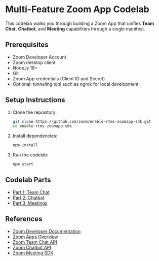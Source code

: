 # Multi-Feature Zoom App Codelab

This codelab walks you through building a Zoom App that unifies **Team Chat**, **Chatbot**, and **Meeting** capabilities through a single manifest.

## Prerequisites
- Zoom Developer Account
- Zoom desktop client
- Node.js 18+
- Git
- Zoom App credentials (Client ID and Secret)
- Optional: tunneling tool such as ngrok for local development

## Setup Instructions
1. Clone the repository:
   ```bash
   git clone https://github.com/zoom/enable-rtms-zoomapp-sdk.git
   cd enable-rtms-zoomapp-sdk
   ```
2. Install dependencies:
   ```bash
   npm install
   ```
3. Run the codelab:
   ```bash
   npm start
   ```

## Codelab Parts
- [Part 1: Team Chat](./part1/README.md)
- [Part 2: Chatbot](./part2/README.md)
- [Part 3: Meetings](./part3/README.md)

## References
- [Zoom Developer Documentation](https://developers.zoom.us/)
- [Zoom Apps Overview](https://developers.zoom.us/docs/zoom-apps/)
- [Zoom Team Chat API](https://developers.zoom.us/docs/team-chat/)
- [Zoom Chatbot API](https://developers.zoom.us/docs/chatbots/)
- [Zoom Meeting SDK](https://developers.zoom.us/docs/meeting-sdk/)
